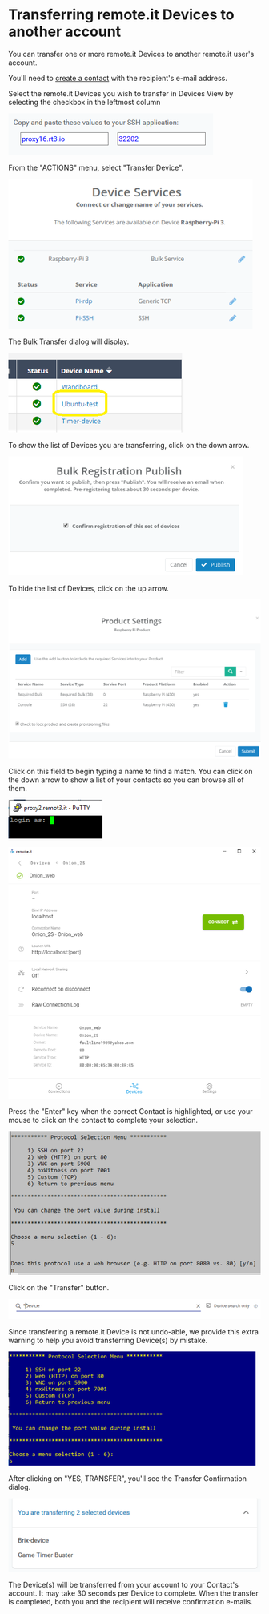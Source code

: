 # Transferring remote.it Devices to another account

You can transfer one or more remote.it Devices to another remote.it user's account.

You'll need to [create a contact](managing-contacts/create-a-contact.md) with the recipient's e-mail address.

Select the remote.it Devices you wish to transfer in Devices View by selecting the checkbox in the leftmost column

![](../.gitbook/assets/image%20%28262%29.png)

From the "ACTIONS" menu, select "Transfer Device".

![](../.gitbook/assets/image%20%28276%29.png)

The Bulk Transfer dialog will display.  

![](../.gitbook/assets/image%20%2821%29.png)

To show the list of Devices you are transferring, click on the down arrow.

![](../.gitbook/assets/image%20%28250%29.png)

To hide the list of Devices, click on the up arrow.

![](../.gitbook/assets/image%20%28336%29.png)

Click on this field to begin typing a name to find a match.  You can click on the down arrow to show a list of your contacts so you can browse all of them.

![](../.gitbook/assets/image%20%28199%29.png)

![](../.gitbook/assets/image%20%28117%29.png)

Press the "Enter" key when the correct Contact is highlighted, or use your mouse to click on the contact to complete your selection.

![](../.gitbook/assets/image%20%28404%29.png)

Click on the "Transfer" button.

![](../.gitbook/assets/image%20%28362%29.png)

Since transferring a remote.it Device is not undo-able, we provide this extra warning to help you avoid transferring Device\(s\) by mistake.

![](../.gitbook/assets/image%20%28142%29.png)

After clicking on "YES, TRANSFER", you'll see the Transfer Confirmation dialog.

![](../.gitbook/assets/image%20%28296%29.png)

The Device\(s\) will be transferred from your account to your Contact's account.  It may take 30 seconds per Device to complete.  When the transfer is completed, both you and the recipient will receive confirmation e-mails.

